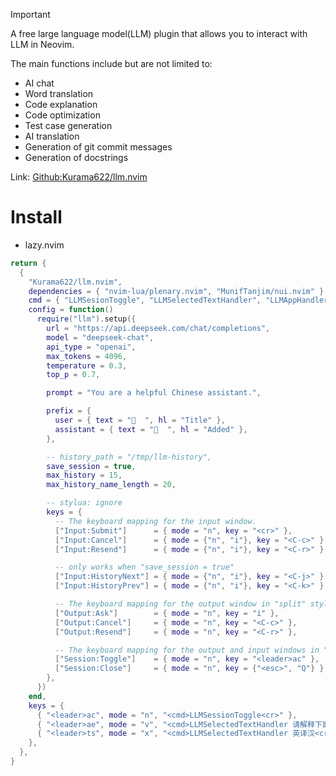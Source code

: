 > [!IMPORTANT]
> A free large language model(LLM) plugin that allows you to interact with LLM in Neovim.
>
> The main functions include but are not limited to:
>
> - AI chat
> - Word translation
> - Code explanation
> - Code optimization
> - Test case generation
> - AI translation
> - Generation of git commit messages
> - Generation of docstrings

Link: [Github:Kurama622/llm.nvim](https://github.com/Kurama622/llm.nvim)

# Install

- lazy.nvim

```lua
return {
  {
    "Kurama622/llm.nvim",
    dependencies = { "nvim-lua/plenary.nvim", "MunifTanjim/nui.nvim" },
    cmd = { "LLMSesionToggle", "LLMSelectedTextHandler", "LLMAppHandler" },
    config = function()
      require("llm").setup({
        url = "https://api.deepseek.com/chat/completions",
        model = "deepseek-chat",
        api_type = "openai",
        max_tokens = 4096,
        temperature = 0.3,
        top_p = 0.7,

        prompt = "You are a helpful Chinese assistant.",

        prefix = {
          user = { text = "  ", hl = "Title" },
          assistant = { text = "  ", hl = "Added" },
        },

        -- history_path = "/tmp/llm-history",
        save_session = true,
        max_history = 15,
        max_history_name_length = 20,

        -- stylua: ignore
        keys = {
          -- The keyboard mapping for the input window.
          ["Input:Submit"]      = { mode = "n", key = "<cr>" },
          ["Input:Cancel"]      = { mode = {"n", "i"}, key = "<C-c>" },
          ["Input:Resend"]      = { mode = {"n", "i"}, key = "<C-r>" },

          -- only works when "save_session = true"
          ["Input:HistoryNext"] = { mode = {"n", "i"}, key = "<C-j>" },
          ["Input:HistoryPrev"] = { mode = {"n", "i"}, key = "<C-k>" },

          -- The keyboard mapping for the output window in "split" style.
          ["Output:Ask"]        = { mode = "n", key = "i" },
          ["Output:Cancel"]     = { mode = "n", key = "<C-c>" },
          ["Output:Resend"]     = { mode = "n", key = "<C-r>" },

          -- The keyboard mapping for the output and input windows in "float" style.
          ["Session:Toggle"]    = { mode = "n", key = "<leader>ac" },
          ["Session:Close"]     = { mode = "n", key = {"<esc>", "Q"} },
        },
      })
    end,
    keys = {
      { "<leader>ac", mode = "n", "<cmd>LLMSessionToggle<cr>" },
      { "<leader>ae", mode = "v", "<cmd>LLMSelectedTextHandler 请解释下面这段代码<cr>" },
      { "<leader>ts", mode = "x", "<cmd>LLMSelectedTextHandler 英译汉<cr>" },
    },
  },
}
```

